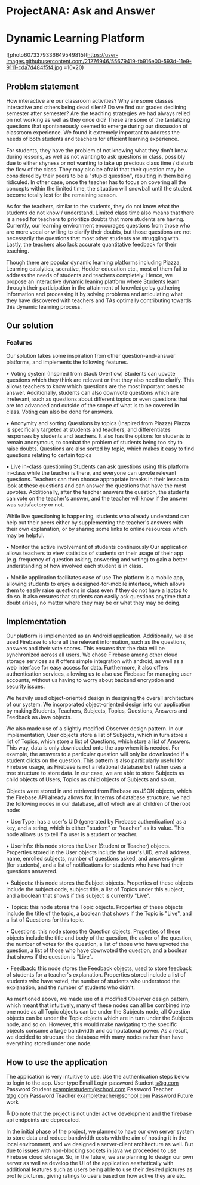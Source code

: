 # ProjectANA: Ask and Answer
# Dynamic Learning Platform

![photo6073379336649549815](https://user-images.githubusercontent.com/21276946/55679419-fb916e00-593d-11e9-9111-cda7d484f5f4.jpg =10x20)

## Problem statement
How interactive are our classroom activities? Why are some classes interactive and others being dead silent? Do we find our grades declining semester after semester? Are the teaching strategies we had always relied on not working as well as they once did? These are some of the tantalizing questions that spontaneously seemed to emerge during our discussion of classroom experience. We found it extremely important to address the needs of both students and teachers for efficient learning experience.

For students, they have the problem of not knowing what they don't know during lessons, as well as not wanting to ask questions in class, possibly due to either shyness or not wanting to take up precious class time / disturb the flow of the class. They may also be afraid that their question may be considered by their peers to be a "stupid question", resulting in them being ridiculed. In other case, once the teacher has to focus on covering all the concepts within the limited time, the situation will snowball until the student become totally lost for the remaining season.

As for the teachers, similar to the students, they do not know what the students do not know / understand. Limited class time also means that there is a need for teachers to prioritize doubts that more students are having. Currently, our learning environment encourages questions from those who are more vocal or willing to clarify their doubts, but those questions are not necessarily the questions that most other students are struggling with. Lastly, the teachers also lack accurate quantitative feedback for their teaching.

Though there are popular dynamic learning platforms including Piazza, Learning catalytics, socrative, Hodder education etc., most of them fail to address the needs of students and teachers completely. Hence, we propose an interactive dynamic leaning platform where Students learn through their participation in the attainment of knowledge by gathering information and processing it by solving problems and articulating what they have discovered with teachers and TAs optimally contributing towards this dynamic learning process.

## Our solution

### Features

Our solution takes some inspiration from other question-and-answer platforms, and implements the following features.

• Voting system (Inspired from Stack Overflow)
Students can upvote questions which they think are relevant or that they also need to clarify. This allows teachers to know which questions are the most important ones to answer. Additionally, students can also downvote questions which are irrelevant, such as questions about different topics or even questions that are too advanced and outside of the scope of what is to be covered in class. Voting can also be done for answers.

• Anonymity and sorting Questions by topics (Inspired from Piazza)
Piazza is specifically targeted at students and teachers, and differentiates responses by students and teachers. It also has the options for students to remain anonymous, to combat the problem of students being too shy to raise doubts. Questions are also sorted by topic, which makes it easy to find questions relating to certain topics

• Live in-class questioning
Students can ask questions using this platform in-class while the teacher is there, and everyone can upvote relevant questions. Teachers can then choose appropriate breaks in their lesson to look at these questions and can answer the questions that have the most upvotes. Additionally, after the teacher answers the question, the students can vote on the teacher's answer, and the teacher will know if the answer was satisfactory or not.

While live questioning is happening, students who already understand can help out their peers either by supplementing the teacher's answers with their own explanation, or by sharing some links to online resources which may be helpful.

• Monitor the active involvement of students continuously
Our application allows teachers to view statistics of students on their usage of their app (e.g. frequency of question asking, answering and voting) to gain a better understanding of how involved each student is in class.

• Mobile application facilitates ease of use
The platform is a mobile app, allowing students to enjoy a designed-for-mobile interface, which allows them to easily raise questions in class even if they do not have a laptop to do so. It also ensures that students can easily ask questions anytime that a doubt arises, no matter where they may be or what they may be doing.

## Implementation

Our platform is implemented as an Android application. Additionally, we also used Firebase to store all the relevant information, such as the questions, answers and their vote scores. This ensures that the data will be synchronized across all users. We chose Firebase among other cloud storage services as it offers simple integration with android, as well as a web interface for easy access for data. Furthermore, it also offers authentication services, allowing us to also use Firebase for managing user accounts, without us having to worry about backend encryption and security issues.

We heavily used object-oriented design in designing the overall architecture of our system. We incorporated object-oriented design into our application by making Students, Teachers, Subjects, Topics, Questions, Answers and Feedback as Java objects.

We also made use of a slightly modified Observer design pattern. In our implementation, User objects store a list of Subjects, which in turn store a list of Topics, which store a list of Questions, which store a list of Answers. This way, data is only downloaded onto the app when it is needed. For example, the answers to a particular question will only be downloaded if a student clicks on the question. This pattern is also particularly useful for Firebase usage, as Firebase is not a relational database but rather uses a tree structure to store data. In our case, we are able to store Subjects as child objects of Users, Topics as child objects of Subjects and so on.

Objects were stored in and retrieved from Firebase as JSON objects, which the Firebase API already allows for. In terms of database structure, we had the following nodes in our database, all of which are all children of the root node:

• UserType: has a user's UID (generated by Firebase authentication) as a key, and a string, which is either "student" or "teacher" as its value. This node allows us to tell if a user is a student or teacher.

• UserInfo: this node stores the User (Student or Teacher) objects. Properties stored in the User objects include the user's UID, email address, name, enrolled subjects, number of questions asked, and answers given (for students), and a list of notifications for students who have had their questions answered.

• Subjects: this node stores the Subject objects. Properties of these objects include the subject code, subject title, a list of Topics under this subject, and a boolean that shows if this subject is currently "Live".

• Topics: this node stores the Topic objects. Properties of these objects include the title of the topic, a boolean that shows if the Topic is "Live", and a list of Questions for this topic.

• Questions: this node stores the Question objects. Properties of these objects include the title and body of the question, the asker of the question, the number of votes for the question, a list of those who have upvoted the question, a list of those who have downvoted the question, and a boolean that shows if the question is "Live".

• Feedback: this node stores the Feedback objects, used to store feedback of students for a teacher's explanation. Properties stored include a list of students who have voted, the number of students who understood the explanation, and the number of students who didn't.

As mentioned above, we made use of a modified Observer design pattern, which meant that intuitively, many of these nodes can all be combined into one node as all Topic objects can be under the Subjects node, all Question objects can be under the Topic objects which are in turn under the Subjects node, and so on. However, this would make navigating to the specific objects consume a large bandwidth and computational power. As a result, we decided to structure the database with many nodes rather than have everything stored under one node.

## How to use the application
The application is very intuitive to use. Use the authentication steps below to login to the app.
User type	Email	Login password
Student	s@g.com	Password
Student	examplestudent@school.com	Password
Teacher	t@g.com	Password
Teacher	exampleteacher@school.com	Password
Future work

╚ Do note that the project is not under active development and the firebase api endpoints are deprecated.

In the initial phase of the project, we planned to have our own server system to store data and reduce bandwidth costs with the aim of hosting it in the local environment, and we designed a server-client architecture as well. But due to issues with non-blocking sockets in java we proceeded to use Firebase cloud storage. So, in the future, we are planning to design our own server as well as develop the UI of the application aesthetically with additional features such as users being able to use their desired pictures as profile pictures, giving ratings to users based on how active they are etc.
